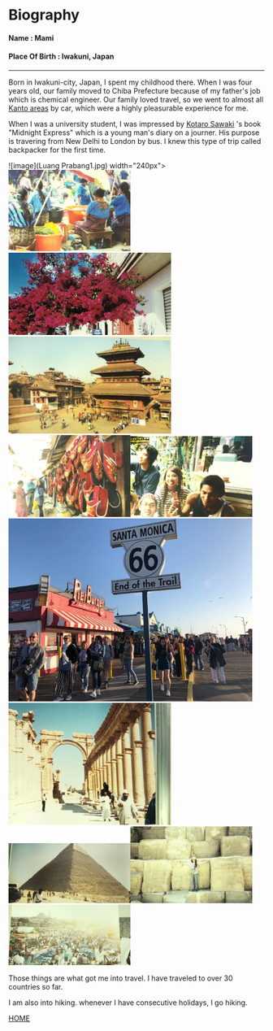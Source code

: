 # Biography  

####  Name           : Mami
#### Place Of Birth : Iwakuni, Japan  
-----------------------------------------------------------------
Born in Iwakuni-city, Japan, I spent my childhood there. When I was four years old, our family moved to Chiba Prefecture because of my father's job which is chemical engineer. Our family loved travel, so we went to almost all [Kanto areas](https://www.jetro.go.jp/en/ind_tourism/kanto.html) by car, which were a highly pleasurable experience for me.

When I was a university student, I was impressed by [Kotaro Sawaki](https://www.japantimes.co.jp/tag/kotaro-sawaki/)
's book "Midnight Express" which is a young man's diary on a journer. His purpose is travering from New Delhi to London by bus. I knew this type of trip called backpacker for the first time.

![image](Luang Prabang1.jpg) width="240px"><img src="https://github.com/mamimuramoto/mamimuramoto.github.io/blob/master/Santiago Atitlan.jpg" width="240px"><img src="https://github.com/mamimuramoto/mamimuramoto.github.io/blob/master/Oaxaca.jpg" width="320px"><img src="https://github.com/mamimuramoto/mamimuramoto.github.io/blob/master/Kathumandu4.jpg" width="320px"><img src="https://github.com/mamimuramoto/mamimuramoto.github.io/blob/master/Jathumandu3.jpg" width="240px"><img src="https://github.com/mamimuramoto/mamimuramoto.github.io/blob/master/Bangkok.jpg" width="240px"><img src="https://github.com/mamimuramoto/mamimuramoto.github.io/blob/master/L.A1.jpg" width="480px"><img src="https://github.com/mamimuramoto/mamimuramoto.github.io/blob/master/Palmyra.jpg" width="320px"><img src="https://github.com/mamimuramoto/mamimuramoto.github.io/blob/master/Giza.jpg" width="240px"><img src="https://github.com/mamimuramoto/mamimuramoto.github.io/blob/master/Giza2.jpg" width="240px"><img src="https://github.com/mamimuramoto/mamimuramoto.github.io/blob/master/Istanbul.jpg" width="240px">                     

Those things are what got me into travel. I have traveled to over 30 countries so far.

I am also into hiking. whenever I have consecutive holidays, I go hiking.




[HOME](index)
